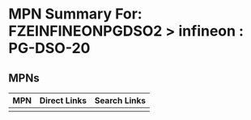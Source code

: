 



# MPN Summary For: FZEINFINEONPGDSO2 > infineon : PG-DSO-20

## MPNs
  

|MPN|Direct Links|Search Links|
| :--- | :--- | :--- |
||||
